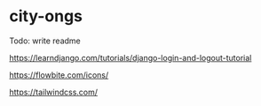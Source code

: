 # city-ongs

Todo: write readme

https://learndjango.com/tutorials/django-login-and-logout-tutorial

https://flowbite.com/icons/

https://tailwindcss.com/